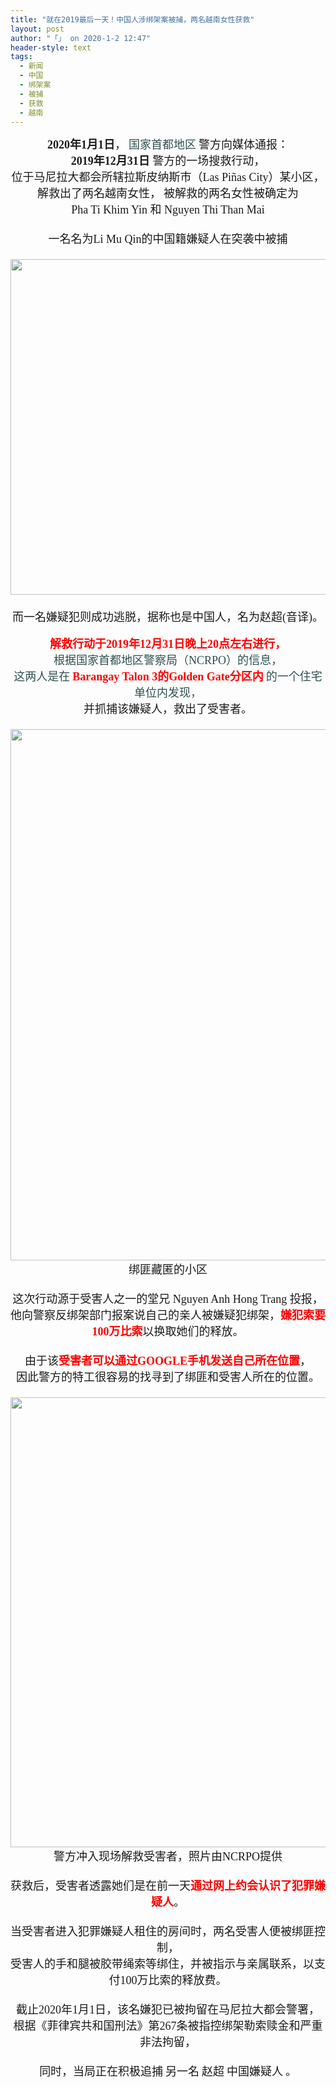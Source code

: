 ```yaml
---
title: "就在2019最后一天！中国人涉绑架案被捕，两名越南女性获救"
layout: post
author: "「」 on 2020-1-2 12:47"
header-style: text
tags:
  - 新闻
  - 中国
  - 绑架案
  - 被捕
  - 获救
  - 越南
---
```


<head></head>
<body>
 <div align="center"> 
  <font face="微软雅黑"><font size="4"><strong>2020年1月1日</strong>，</font></font> 
  <font color="#2f4f4f"><font face="微软雅黑"><font size="4">国家首都地区</font></font></font> 
  <font face="微软雅黑"><font size="4">警方向媒体通报：</font></font> 
 </div> 
 <div align="center"> 
  <font face="微软雅黑"><font size="4"><strong>2019年12月31日 </strong>警方的一场搜救行动，</font></font> 
 </div> 
 <div align="center"> 
  <font face="微软雅黑"><font size="4">位于马尼拉大都会所辖拉斯皮纳斯市（Las Piñas City）某小区，</font></font> 
 </div> 
 <div align="center"> 
  <font face="微软雅黑"><font size="4">解救出了两名越南女性，</font></font> 
  <font face="微软雅黑"><font size="4">被解救的两名女性被确定为</font></font> 
 </div> 
 <div align="center"> 
  <font face="微软雅黑"><font size="4">Pha Ti Khim Yin 和 Nguyen Thi Than Mai</font></font> 
 </div> 
 <div align="center"> 
  <font face="微软雅黑"><font size="4"><br> </font></font> 
 </div> 
 <div align="center"> 
  <div align="center"> 
   <font face="微软雅黑"><font size="4">一名名为Li Mu Qin的中国籍嫌疑人在突袭中被捕</font></font> 
  </div> 
 </div> 
 <div align="center"> 
  <font face="微软雅黑"><font size="4"><br> </font></font> 
 </div> 
 <div align="center"> 
  <ignore_js_op> 
   <img aid="1324601" src="https://bbs.boniu123.cc/data/attachment/forum/202001/02/112055rxznaufu5zujq6h5.png" zoomfile="data/attachment/forum/202001/02/112055rxznaufu5zujq6h5.png" file="data/attachment/forum/202001/02/112055rxznaufu5zujq6h5.png" width="537" inpost="1"> 
   <div class="tip tip_4 aimg_tip" id="aimg_1324601_menu" style="position: absolute; display: none" disautofocus="true"> 
    <div class="xs0"> 
     <p><strong>QQ截图20200102111517.png</strong> <em class="xg1">(370.85 KB, 下载次数: 0)</em></p> 
     <p> <a href="forum.php?mod=attachment&amp;aid=MTMyNDYwMXwyYTU4N2FkN3wxNTc3OTUwMTk4fDB8NTQ1NDEx&amp;nothumb=yes" target="_blank">下载附件</a> &nbsp;<a href="javascript:;" onclick="showWindow(this.id, this.getAttribute('url'), 'get', 0);" id="savephoto_1324601" url="home.php?mod=spacecp&amp;ac=album&amp;op=saveforumphoto&amp;aid=1324601&amp;handlekey=savephoto_1324601">保存到相册</a> </p> 
     <p class="xg1 y"><span title="2020-1-2 11:20">4&nbsp;小时前</span> 上传</p> 
    </div> 
    <div class="tip_horn"></div> 
   </div> 
  </ignore_js_op> 
 </div> 
 <div align="center"> 
  <font face="微软雅黑"><font size="4"><br> </font></font> 
 </div> 
 <div align="center"> 
  <font face="微软雅黑"><font size="4">而一名嫌疑犯则成功逃脱，据称也是中国人，名为赵超(音译)。</font></font> 
 </div>
 <br> 
 <div align="center"> 
  <font face="微软雅黑"><font size="4"><font color="#ff0000"><strong>解救行动于2019年12月31日晚上20点左右进行，</strong></font></font></font> 
 </div> 
 <div align="center"> 
  <font face="微软雅黑"><font size="4"><font color="#2f4f4f">根据国家首都地区警察局（NCRPO）的信息，</font></font></font> 
 </div> 
 <div align="center"> 
  <font face="微软雅黑"><font size="4"><font color="#2f4f4f">这两人是在</font></font></font> 
  <font face="微软雅黑"><font size="4"><font color="#ff0000"><strong>Barangay Talon 3的Golden Gate分区内</strong></font></font></font> 
  <font face="微软雅黑"><font size="4"><font color="#2f4f4f">的一个住宅单位内发现，</font></font></font> 
 </div> 
 <div align="center"> 
  <font face="微软雅黑"><font size="4">并抓捕该嫌疑人，救出了受害者。</font></font> 
 </div> 
 <div align="center"> 
  <font face="微软雅黑"><font size="4"><br> </font></font> 
 </div> 
 <div align="center"> 
  <ignore_js_op> 
   <img aid="1324602" src="https://bbs.boniu123.cc/data/attachment/forum/202001/02/112055j0wc905u898wutcc.png" zoomfile="data/attachment/forum/202001/02/112055j0wc905u898wutcc.png" file="data/attachment/forum/202001/02/112055j0wc905u898wutcc.png" width="850" inpost="1"> 
   <div class="tip tip_4 aimg_tip" id="aimg_1324602_menu" style="position: absolute; display: none" disautofocus="true"> 
    <div class="xs0"> 
     <p><strong>QQ截图20200102111853.png</strong> <em class="xg1">(1.26 MB, 下载次数: 0)</em></p> 
     <p> <a href="forum.php?mod=attachment&amp;aid=MTMyNDYwMnwyOTA1Y2FmMHwxNTc3OTUwMTk4fDB8NTQ1NDEx&amp;nothumb=yes" target="_blank">下载附件</a> &nbsp;<a href="javascript:;" onclick="showWindow(this.id, this.getAttribute('url'), 'get', 0);" id="savephoto_1324602" url="home.php?mod=spacecp&amp;ac=album&amp;op=saveforumphoto&amp;aid=1324602&amp;handlekey=savephoto_1324602">保存到相册</a> </p> 
     <p class="xg1 y"><span title="2020-1-2 11:20">4&nbsp;小时前</span> 上传</p> 
    </div> 
    <div class="tip_horn"></div> 
   </div> 
  </ignore_js_op> 
 </div> 
 <div align="center"> 
  <font face="微软雅黑"><font size="4">绑匪藏匿的小区</font></font> 
 </div> 
 <div align="center"> 
  <font face="微软雅黑"><font size="4"><br> </font></font> 
 </div> 
 <div align="center"> 
  <font face="微软雅黑"><font size="4">这次行动源于受害人之一的堂兄 Nguyen Anh Hong Trang 投报，</font></font> 
 </div> 
 <div align="center"> 
  <font face="微软雅黑"><font size="4">他向警察反绑架部门报案说自己的亲人被嫌疑犯绑架，<strong><font color="#ff0000">嫌犯索要100万比索</font></strong>以换取她们的释放。</font></font> 
 </div> 
 <div align="center"> 
  <font face="微软雅黑"><font size="4"><br> </font></font> 
 </div> 
 <div align="center"> 
  <font face="微软雅黑"><font size="4">由于该<strong><font color="#ff0000">受害者可以通过GOOGLE手机发送自己所在位置</font></strong>，</font></font> 
 </div> 
 <div align="center"> 
  <font face="微软雅黑"><font size="4">因此警方的特工很容易的找寻到了绑匪和受害人所在的位置。</font></font> 
 </div> 
 <div align="center"> 
  <font face="微软雅黑"><font size="4"><br> </font></font> 
 </div> 
 <div align="center"> 
  <ignore_js_op> 
   <img aid="1324603" src="https://bbs.boniu123.cc/data/attachment/forum/202001/02/112056nmvm7j7lub7m7mxv.jpg" zoomfile="data/attachment/forum/202001/02/112056nmvm7j7lub7m7mxv.jpg" file="data/attachment/forum/202001/02/112056nmvm7j7lub7m7mxv.jpg" width="720" inpost="1"> 
   <div class="tip tip_4 aimg_tip" id="aimg_1324603_menu" style="position: absolute; display: none" disautofocus="true"> 
    <div class="xs0"> 
     <p><strong>images.jpg</strong> <em class="xg1">(21.68 KB, 下载次数: 0)</em></p> 
     <p> <a href="forum.php?mod=attachment&amp;aid=MTMyNDYwM3xjMTEyZTNhMnwxNTc3OTUwMTk4fDB8NTQ1NDEx&amp;nothumb=yes" target="_blank">下载附件</a> &nbsp;<a href="javascript:;" onclick="showWindow(this.id, this.getAttribute('url'), 'get', 0);" id="savephoto_1324603" url="home.php?mod=spacecp&amp;ac=album&amp;op=saveforumphoto&amp;aid=1324603&amp;handlekey=savephoto_1324603">保存到相册</a> </p> 
     <p class="xg1 y"><span title="2020-1-2 11:20">4&nbsp;小时前</span> 上传</p> 
    </div> 
    <div class="tip_horn"></div> 
   </div> 
  </ignore_js_op> 
 </div> 
 <div align="center"> 
  <font face="微软雅黑"><font size="4">警方冲入现场解救受害者，照片由NCRPO提供</font></font> 
 </div> 
 <div align="center"> 
  <font face="微软雅黑"><font size="4"><br> </font></font> 
 </div> 
 <div align="center"> 
  <font face="微软雅黑"><font size="4">获救后，受害者透露她们是在前一天<strong><font color="#ff0000">通过网上约会认识了犯罪嫌疑人</font></strong>。</font></font> 
 </div> 
 <div align="center"> 
  <font face="微软雅黑"><font size="4"><br> </font></font> 
 </div> 
 <div align="center"> 
  <font face="微软雅黑"><font size="4">当受害者进入犯罪嫌疑人租住的房间时，两名受害人便被绑匪控制，</font></font> 
 </div> 
 <div align="center"> 
  <font face="微软雅黑"><font size="4">受害人的手和腿被胶带绳索等绑住，并被指示与亲属联系，以支付100万比索的释放费。</font></font> 
 </div> 
 <div align="center"> 
  <font face="微软雅黑"><font size="4"><br> </font></font> 
 </div> 
 <div align="center"> 
  <font face="微软雅黑"><font size="4">截止2020年1月1日，该名嫌犯已被拘留在马尼拉大都会警署，</font></font> 
 </div> 
 <div align="center"> 
  <font face="微软雅黑"><font size="4">根据《菲律宾共和国刑法》第267条被指控绑架勒索赎金和严重非法拘留，</font></font> 
 </div> 
 <div align="center"> 
  <font face="微软雅黑"><font size="4"><br> </font></font> 
 </div> 
 <div align="center"> 
  <font face="微软雅黑"><font size="4">同时，当局正在积极追捕</font></font> 
  <font face="微软雅黑"><font size="4">另一名</font></font> 
  <font face="微软雅黑"><font size="4">赵超</font></font> 
  <font face="微软雅黑"><font size="4">中国嫌疑人</font></font> 
  <font face="微软雅黑"><font size="4">。</font></font> 
 </div> 
 <div align="center"> 
  <font face="微软雅黑"><font size="4"><br> </font></font> 
 </div>
</body>


